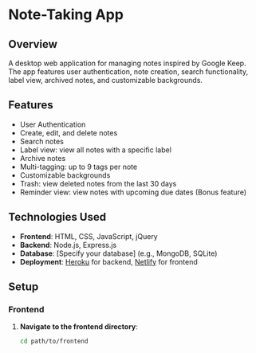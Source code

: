 # Note-Taking App

## Overview

A desktop web application for managing notes inspired by Google Keep. The app features user authentication, note creation, search functionality, label view, archived notes, and customizable backgrounds.

## Features

- User Authentication
- Create, edit, and delete notes
- Search notes
- Label view: view all notes with a specific label
- Archive notes
- Multi-tagging: up to 9 tags per note
- Customizable backgrounds
- Trash: view deleted notes from the last 30 days
- Reminder view: view notes with upcoming due dates (Bonus feature)

## Technologies Used

- **Frontend**: HTML, CSS, JavaScript, jQuery
- **Backend**: Node.js, Express.js
- **Database**: [Specify your database] (e.g., MongoDB, SQLite)
- **Deployment**: [Heroku](https://www.heroku.com/) for backend, [Netlify](https://www.netlify.com/) for frontend

## Setup

### Frontend

1. **Navigate to the frontend directory**:

   ```sh
   cd path/to/frontend
